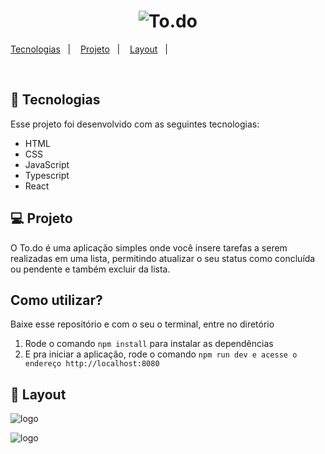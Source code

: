 <h1 align="center">
  <img alt="To.do" title="To.do" src="https://user-images.githubusercontent.com/77696623/137630784-3bc783d2-ecfb-4f83-a45a-62132f9bac72.PNG" />
</h1>

<p align="center">

  <a href="#-tecnologias">Tecnologias</a>&nbsp;&nbsp;&nbsp;|&nbsp;&nbsp;&nbsp;
  <a href="#-projeto">Projeto</a>&nbsp;&nbsp;&nbsp;|&nbsp;&nbsp;&nbsp;
  <a href="#-layout">Layout</a>&nbsp;&nbsp;&nbsp;|&nbsp;&nbsp;&nbsp;
</p>

<br>

## 🚀 Tecnologias

Esse projeto foi desenvolvido com as seguintes tecnologias:

- HTML
- CSS
- JavaScript
- Typescript
- React
## 💻 Projeto

O To.do é uma aplicação simples onde você insere tarefas a serem realizadas em uma lista, permitindo atualizar o seu status como concluída ou pendente e também excluir da lista.

## Como utilizar?

Baixe esse repositório e com o seu o terminal, entre no diretório

1. Rode o comando `npm install` para instalar as dependências
3. E pra iniciar a aplicação, rode o comando `npm run dev e acesse o endereço http://localhost:8080` 

## 🔖 Layout
![logo](https://user-images.githubusercontent.com/77696623/137630838-5e48c331-fd3e-43a5-a359-8e485138e154.PNG)

![logo](https://user-images.githubusercontent.com/77696623/137630859-58a8cfb7-bdd7-4683-a8e4-33256f1d2a8f.PNG)

